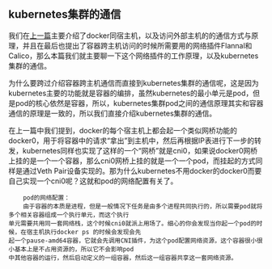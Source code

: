 ## kubernetes集群的通信
我们在[上一篇](./kubernetes_network_01.md)主要介绍了docker同宿主机，以及访问外部主机的的通信方式与原理，并且在最后也提出了容器跨主机访问的时候所需要用的网络插件Flannal和Calico，那么本篇我们就主要聊一下这个网络插件的工作原理，以及kubernetes集群的通信。

为什么要跨过介绍容器跨主机通信而直接到kubernetes集群的通信呢，这是因为kubernetes主要的功能就是容器的编排，虽然kubernetes的最小单元是pod，但是pod的核心依然是容器，所以，kubernetes集群pod之间的通信原理其实和容器通信的原理是一致的，所以我们直接介绍kubernetes集群的通信。

在上一篇中我们提到，docker的每个宿主机上都会起一个类似网桥功能的docker0，用于将容器中的请求“拿出”到主机中，然后再根据IP表进行下一步的转发，kubernetes同样也实现了这样的一个“网桥”就是cni0，如果说docker0网桥上挂的是一个一个容器，那么cni0网桥上挂的就是一个一个pod，而挂起的方式同样是通过Veth Pair设备实现的。那为什么kubernetes不用docker的docker0而要自己实现一个cni0呢？这就和pod的网络配置有关了。

```
    pod的网络配置：
    由于容器的本质是进程，但是一般情况下任务是由多个进程共同执行的，所以需要pod就将多个相关容器组成一个执行单元，而这个执行
单元需要共用同一套网络栈，这个时候cni0就派上用场了。细心的你会发现当你起一个pod的时候，在宿主机执行docker ps 的时候会发现会先
起一个pause-amd64容器，它就会先调用CNI插件，为这个pod配置网络资源，这个容器很小很小基本上是不占用资源的，所以它不会影响pod
中其他容器的运行，然后启动定义的一组容器，然后这一组容器共享这一套网络资源。
```

	
